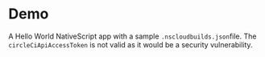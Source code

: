 # Demo
A Hello World NativeScript app with a sample `.nscloudbuilds.json`file. The `circleCiApiAccessToken` is not valid as it would be a security vulnerability.
